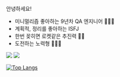 안녕하세요!
- 미니멀리즘 좋아하는 9년차 QA 엔지니어 👩🏻‍💻
- 계획적, 정리를 좋아하는 ISFJ
- 한번 꽂히면 로켓같은 추진력 👀🔥
- 도전하는 노력형 🏃🏻‍♀️

<a href="https://velog.io/@heehe"><img src="https://img.shields.io/badge/Blog-000000?style=flat&logo=Velog&logoColor=#20C997"/></a>
<a href=""><img src="https://img.shields.io/badge/Portfolio-black?style=flat&logo=Notion&logoColor=#7F52FF"/></a>

[![Top Langs](https://github-readme-stats-sigma-five.vercel.app/api/top-langs/?username=heeye-log&layout=compact)](https://github.com/anuraghazra/github-readme-stats)

